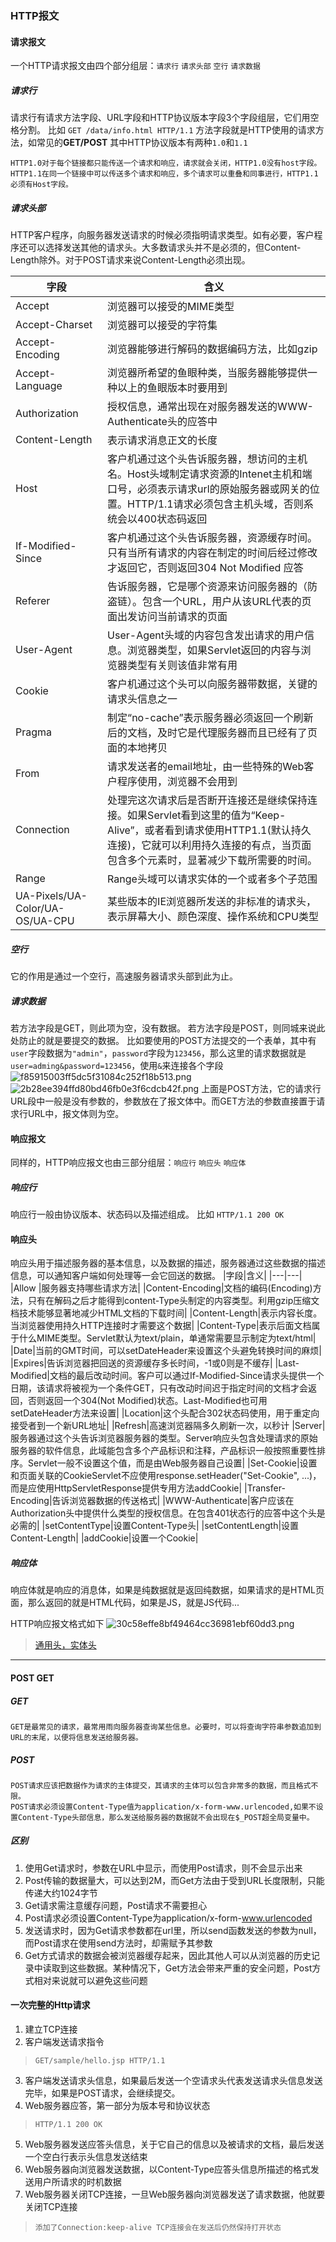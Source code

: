 ### HTTP报文
#### 请求报文
一个HTTP请求报文由四个部分组层：`请求行` `请求头部` `空行` `请求数据`
##### 请求行
请求行有请求方法字段、URL字段和HTTP协议版本字段3个字段组层，它们用空格分割。
比如 `GET /data/info.html HTTP/1.1`
方法字段就是HTTP使用的请求方法，如常见的**GET/POST**
其中HTTP协议版本有两种`1.0`和`1.1`
    
    HTTP1.0对于每个链接都只能传送一个请求和响应，请求就会关闭，HTTP1.0没有host字段。
    HTTP1.1在同一个链接中可以传送多个请求和响应，多个请求可以重叠和同事进行，HTTP1.1必须有Host字段。

##### 请求头部
HTTP客户程序，向服务器发送请求的时候必须指明请求类型。如有必要，客户程序还可以选择发送其他的请求头。大多数请求头并不是必须的，但Content-Length除外。对于POST请求来说Content-Length必须出现。

|字段|含义|
|---|---|
|Accept|浏览器可以接受的MIME类型|
|Accept-Charset|浏览器可以接受的字符集|
|Accept-Encoding|浏览器能够进行解码的数据编码方法，比如gzip|
|Accept-Language|浏览器所希望的鱼眼种类，当服务器能够提供一种以上的鱼眼版本时要用到|
|Authorization|授权信息，通常出现在对服务器发送的WWW-Authenticate头的应答中|
|Content-Length|表示请求消息正文的长度|
|Host|客户机通过这个头告诉服务器，想访问的主机名。Host头域制定请求资源的Intenet主机和端口号，必须表示请求url的原始服务器或网关的位置。HTTP/1.1请求必须包含主机头域，否则系统会以400状态码返回|
|If-Modified-Since|客户机通过这个头告诉服务器，资源缓存时间。只有当所有请求的内容在制定的时间后经过修改才返回它，否则返回304 Not Modified 应答|
|Referer|告诉服务器，它是哪个资源来访问服务器的（防盗链）。包含一个URL，用户从该URL代表的页面出发访问当前请求的页面|
|User-Agent|User-Agent头域的内容包含发出请求的用户信息。浏览器类型，如果Servlet返回的内容与浏览器类型有关则该值非常有用|
|Cookie|客户机通过这个头可以向服务器带数据，关键的请求头信息之一|
|Pragma|制定“no-cache”表示服务器必须返回一个刷新后的文档，及时它是代理服务器而且已经有了页面的本地拷贝|
|From|请求发送者的email地址，由一些特殊的Web客户程序使用，浏览器不会用到|
|Connection|处理完这次请求后是否断开连接还是继续保持连接。如果Servlet看到这里的值为“Keep-Alive”，或者看到请求使用HTTP1.1(默认持久连接)，它就可以利用持久连接的有点，当页面包含多个元素时，显著减少下载所需要的时间。|
|Range|Range头域可以请求实体的一个或者多个子范围|
|UA-Pixels/UA-Color/UA-OS/UA-CPU|某些版本的IE浏览器所发送的非标准的请求头，表示屏幕大小、颜色深度、操作系统和CPU类型|

##### 空行
它的作用是通过一个空行，高速服务器请求头部到此为止。

##### 请求数据
若方法字段是GET，则此项为空，没有数据。
若方法字段是POST，则同城来说此处防止的就是要提交的数据。
比如要使用的POST方法提交的一个表单，其中有`user`字段数据为`"admin"`，`password`字段为`123456`，那么这里的请求数据就是`user=adming&password=123456`，使用`&`来连接各个字段![f85915003ff5dc5f31084c252f18b513.png](../Img/1578043260792.jpg)
![2b28ee394ffd80bd46fb0e3f6cdcb42f.png](../Img/1578043274463.jpg)
上面是POST方法，它的请求行URL段中一般是没有参数的，参数放在了报文体中。而GET方法的参数直接置于请求行URL中，报文体则为空。

#### 响应报文
同样的，HTTP响应报文也由三部分组层：`响应行` `响应头` `响应体`

##### 响应行
响应行一般由协议版本、状态码以及描述组成。
比如 `HTTP/1.1 200 OK`

#### 响应头
响应头用于描述服务器的基本信息，以及数据的描述，服务器通过这些数据的描述信息，可以通知客户端如何处理等一会它回送的数据。
|字段|含义|
|---|---|
|Allow          |服务器支持哪些请求方法|
|Content-Encoding|文档的编码(Encoding)方法，只有在解码之后才能得到content-Type头制定的内容类型。利用gzip压缩文档技术能够显著地减少HTML文档的下载时间|
|Content-Length|表示内容长度。当浏览器使用持久HTTP连接时才需要这个数据|
|Content-Type|表示后面文档属于什么MIME类型。Servlet默认为text/plain，单通常需要显示制定为text/html|
|Date|当前的GMT时间，可以setDateHeader来设置这个头避免转换时间的麻烦|
|Expires|告诉浏览器把回送的资源缓存多长时间，-1或0则是不缓存|
|Last-Modified|文档的最后改动时间。客户可以通过If-Modified-Since请求头提供一个日期，该请求将被视为一个条件GET，只有改动时间迟于指定时间的文档才会返回，否则返回一个304(Not Modified)状态。Last-Modified也可用setDateHeader方法来设置|
|Location|这个头配合302状态码使用，用于重定向接受者到一个新URL地址|
|Refresh|高速浏览器隔多久刷新一次，以秒计
|Server|服务器通过这个头告诉浏览器服务器的类型。Server响应头包含处理请求的原始服务器的软件信息，此域能包含多个产品标识和注释，产品标识一般按照重要性排序。Servlet一般不设置这个值，而是由Web服务器自己设置|
|Set-Cookie|设置和页面关联的CookieServlet不应使用response.setHeader("Set-Cookie", ...)，而是应使用HttpServletResponse提供专用方法addCookie|
|Transfer-Encoding|告诉浏览器数据的传送格式|
|WWW-Authenticate|客户应该在Authorization头中提供什么类型的授权信息。在包含401状态行的应答中这个头是必需的|
|setContentType|设置Content-Type头|
|setContentLength|设置Content-Length|
|addCookie|设置一个Cookie|
##### 响应体
响应体就是响应的消息体，如果是纯数据就是返回纯数据，如果请求的是HTML页面，那么返回的就是HTML代码，如果是JS，就是JS代码...

HTTP响应报文格式如下
![30c58effe8bf49464cc36981ebf60dd3.png](../Img/1578043291483.jpg)

>[通用头，实体头](https://blog.csdn.net/shouwang666666/article/details/70232053/)

* * *
#### POST GET
##### GET
    GET是最常见的请求，最常用雨向服务器查询某些信息。必要时，可以将查询字符串参数追加到URL的末尾，以便将信息发送给服务器。
##### POST
    POST请求应该把数据作为请求的主体提交，其请求的主体可以包含非常多的数据，而且格式不限。
    POST请求必须设置Content-Type值为application/x-form-www.urlencoded,如果不设置Content-Type头部信息，那么发送给服务器的数据就不会出现在$_POST超全局变量中。
##### 区别

1. 使用Get请求时，参数在URL中显示，而使用Post请求，则不会显示出来
2. Post传输的数据量大，可以达到2M，而Get方法由于受到URL长度限制，只能传递大约1024字节
3. Get请求需注意缓存问题，Post请求不需要担心
4. Post请求必须设置Content-Type为application/x-form-www.urlencoded
5. 发送请求时，因为Get请求参数都在url里，所以send函数发送的参数为null，而Post请求在使用send方法时，却需赋予其参数
6. Get方式请求的数据会被浏览器缓存起来，因此其他人可以从浏览器的历史记录中读取到这些数据。某种情况下，Get方法会带来严重的安全问题，Post方式相对来说就可以避免这些问题

#### 一次完整的Http请求

1. 建立TCP连接
2. 客户端发送请求指令
>`GET/sample/hello.jsp HTTP/1.1`
3. 客户端发送请求头信息，如果最后发送一个空请求头代表发送请求头信息发送完毕，如果是POST请求，会继续提交。
4. Web服务器应答，第一部分为版本号和协议状态
>`HTTP/1.1 200 OK`
5. Web服务器发送应答头信息，关于它自己的信息以及被请求的文档，最后发送一个空白行表示头信息发送结束
6. Web服务器向浏览器发送数据，以Content-Type应答头信息所描述的格式发送用户所请求的时机数据
7. Web服务器关闭TCP连接，一旦Web服务器向浏览器发送了请求数据，他就要关闭TCP连接
>`添加了Connection:keep-alive TCP连接会在发送后仍然保持打开状态`
